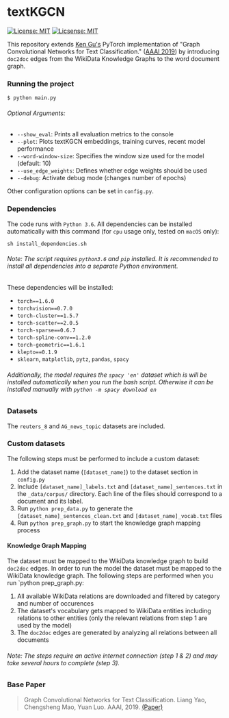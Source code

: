 # textKGCN 
[![License: MIT](https://img.shields.io/badge/License-MIT-green.svg)](https://opensource.org/licenses/MIT)
[![Licsense: MIT](https://img.shields.io/static/v1?label=Python&message=3.6&color=blue)](https://opensource.org/licenses/MIT)

This repository extends [Ken Gu's](https://github.com/codeKgu/Text-GCN) PyTorch implementation of "Graph Convolutional Networks for Text Classification." ([AAAI 2019](https://arxiv.org/abs/1809.05679)) by introducing `doc2doc` edges from the WikiData Knowledge Graphs to the word document graph.


### Running the project
 ```
$ python main.py
```

###### Optional Arguments:
* `--show_eval`: Prints all evaluation metrics to the console
* `--plot`: Plots textKGCN embeddings, training curves, recent model performance
* `--word-window-size`: Specifies the window size used for the model (default: 10)
* `--use_edge_weights`: Defines whether edge weights should be used 
* `--debug`: Activate debug mode (changes number of epochs)

Other configuration options can be set in `config.py`.

### Dependencies
The code runs with `Python 3.6`.
All dependencies can be installed automatically with this command (for `cpu` usage only, tested on `macOS` only): 
 ```
 sh install_dependencies.sh
```
###### Note: The script requires `python3.6` and `pip` installed. It is recommended to install all dependencies into a separate Python environment.

These dependencies will be installed:
* `torch==1.6.0`
* `torchvision==0.7.0`
* `torch-cluster==1.5.7`
* `torch-scatter==2.0.5`
* `torch-sparse==0.6.7`
* `torch-spline-conv==1.2.0`
* `torch-geometric==1.6.1`
* `klepto==0.1.9`
* `sklearn`, `matplotlib`, `pytz`, `pandas`, `spacy`
###### Additionally, the model requires the `spacy 'en'` dataset which is will be installed automatically when you run the bash script. Otherwise it can be installed manually with `python -m spacy download en`

### Datasets
The `reuters_8` and `AG_news_topic` datasets are included.

### Custom datasets
The following steps must be performed to include a custom dataset:
1. Add the dataset name (`[dataset_name]`) to the dataset section in `config.py`
2. Include `[dataset_name]_labels.txt` and `[dataset_name]_sentences.txt` in the `_data/corpus/` directory. Each line of the files should correspond to a document and its label.
3. Run `python prep_data.py` to generate the `[dataset_name]_sentences_clean.txt` and `[dataset_name]_vocab.txt` files
4. Run `python prep_graph.py` to start the knowledge graph mapping process 

#### Knowledge Graph Mapping
The dataset must be mapped to the WikiData knowledge graph to build `doc2doc` edges.
In order to run the model the dataset must be mapped to the WikiData knowledge graph.
The following steps are performed when you run `python prep_graph.py:
1. All available WikiData relations are downloaded and filtered by category and number of occurences
2. The dataset's vocabulary gets mapped to WikiData entities including relations to other entities (only the relevant relations from step 1 are used by the model)
3. The `doc2doc` edges are generated by analyzing all relations between all documents
 
###### Note: The steps require an active internet connection (step 1 & 2) and may take several hours to complete (step 3).

### Base Paper
> Graph Convolutional Networks for Text Classification. 
> Liang Yao, Chengsheng Mao, Yuan Luo.
> AAAI, 2019. [\(Paper\)](https://arxiv.org/abs/1809.05679)


